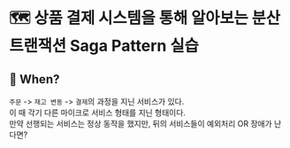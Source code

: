 # 🗺️ 상품 결제 시스템을 통해 알아보는 분산 트랜잭션 Saga Pattern 실습

## 👀 When?
`주문` -> `재고 변동` -> `결제`의 과정을 지닌 서비스가 있다. <br>
이 때 각기 다른 마이크로 서비스 형태를 지닌 형태이다.<br>
만약 선행되는 서비스는 정상 동작을 했지만, 뒤의 서비스들이 예외처리 OR 장애가 난다면?

## 
